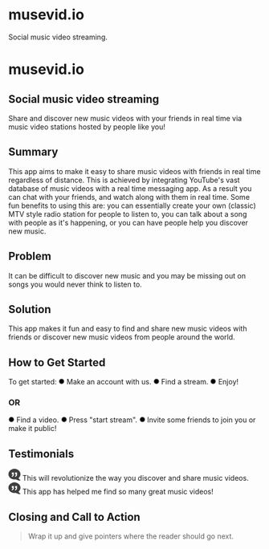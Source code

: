 # musevid.io
Social music video streaming.

# musevid.io #

<!-- 
> This material was originally posted [here](http://www.quora.com/What-is-Amazons-approach-to-product-development-and-product-management). It is reproduced here for posterities sake.

There is an approach called "working backwards" that is widely used at Amazon. They work backwards from the customer, rather than starting with an idea for a product and trying to bolt customers onto it. While working backwards can be applied to any specific product decision, using this approach is especially important when developing new products or features.

For new initiatives a product manager typically starts by writing an internal press release announcing the finished product. The target audience for the press release is the new/updated product's customers, which can be retail customers or internal users of a tool or technology. Internal press releases are centered around the customer problem, how current solutions (internal or external) fail, and how the new product will blow away existing solutions.

If the benefits listed don't sound very interesting or exciting to customers, then perhaps they're not (and shouldn't be built). Instead, the product manager should keep iterating on the press release until they've come up with benefits that actually sound like benefits. Iterating on a press release is a lot less expensive than iterating on the product itself (and quicker!).

If the press release is more than a page and a half, it is probably too long. Keep it simple. 3-4 sentences for most paragraphs. Cut out the fat. Don't make it into a spec. You can accompany the press release with a FAQ that answers all of the other business or execution questions so the press release can stay focused on what the customer gets. My rule of thumb is that if the press release is hard to write, then the product is probably going to suck. Keep working at it until the outline for each paragraph flows. 

Oh, and I also like to write press-releases in what I call "Oprah-speak" for mainstream consumer products. Imagine you're sitting on Oprah's couch and have just explained the product to her, and then you listen as she explains it to her audience. That's "Oprah-speak", not "Geek-speak".

Once the project moves into development, the press release can be used as a touchstone; a guiding light. The product team can ask themselves, "Are we building what is in the press release?" If they find they're spending time building things that aren't in the press release (overbuilding), they need to ask themselves why. This keeps product development focused on achieving the customer benefits and not building extraneous stuff that takes longer to build, takes resources to maintain, and doesn't provide real customer benefit (at least not enough to warrant inclusion in the press release).
 -->
 
## Social music video streaming ##
Share and discover new music videos with your friends in real time via music video stations hosted by people like you!

## Summary ##
This app aims to make it easy to share music videos with friends in real time regardless of distance. This is achieved by integrating YouTube's vast database of music videos with a real time messaging app. As a result you can chat with your friends, and watch along with them in real time. Some fun benefits to using this are: you can essentially create your own (classic) MTV style radio station for people to listen to, you can talk about a song with people as it's happening, or you can have people help you discover new music.

## Problem ##
It can be difficult to discover new music and you may be missing out on songs you would never think to listen to.

## Solution ##
This app makes it fun and easy to find and share new music videos with friends or discover new music videos from people around the world.

## How to Get Started ##
To get started:
!["](images/readme/bullet.png) Make an account with us.
!["](images/readme/bullet.png) Find a stream.
!["](images/readme/bullet.png) Enjoy!
### OR ###
!["](images/readme/bullet.png) Find a video.
!["](images/readme/bullet.png) Press "start stream".
!["](images/readme/bullet.png) Invite some friends to join you or make it public!

## Testimonials ##
!["](images/readme/quoteSmall.png) This will revolutionize the way you discover and share music videos.
!["](images/readme/quoteSmall.png) This app has helped me find so many great music videos! 

## Closing and Call to Action ##
  > Wrap it up and give pointers where the reader should go next.

